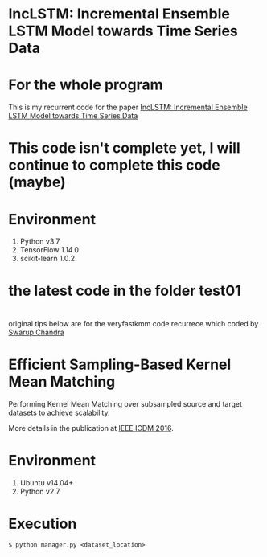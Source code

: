 # IncLSTM: Incremental Ensemble LSTM Model towards Time Series Data

# For the whole program
This is my recurrent code for the paper [IncLSTM: Incremental Ensemble LSTM Model towards Time Series Data](https://www.sciencedirect.com/science/article/abs/pii/S0045790621001592)

# This code isn't complete yet, I will continue to complete this code (maybe)

# Environment

1. Python v3.7
2. TensorFlow 1.14.0
3. scikit-learn 1.0.2

# the latest code in the folder test01

#
original tips below are for the veryfastkmm code recurrece which coded by [Swarup Chandra]( https://github.com/swarupchandra)
# Efficient Sampling-Based Kernel Mean Matching

Performing Kernel Mean Matching over subsampled source and target datasets to achieve scalability.

More details in the publication at [IEEE ICDM 2016](http://www.utdallas.edu/~swarup.chandra/papers/scalekmm_icdm16.pdf).

# Environment

1. Ubuntu v14.04+
2. Python v2.7

# Execution

    $ python manager.py <dataset_location>

